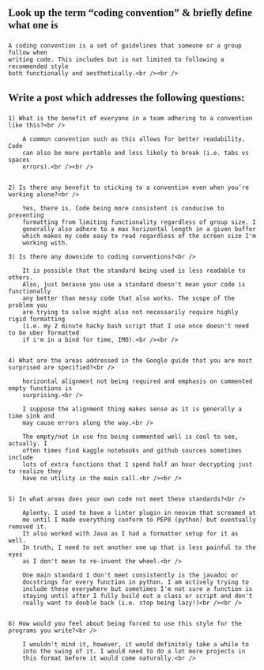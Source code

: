 <a name="Look up the term “coding convention” and briefly define what one is."></a>
<h2 style="font-family: Verdana; font-weight: bold;">Look up the term “coding convention” & briefly define what one is</h2>
<p style="font-size: 22px; font-family: Verdana;">

	A coding convention is a set of guidelines that someone or a group follow when
	writing code. This includes but is not limited to following a recommended style 
	both functionally and aesthetically.<br /><br />

</p>

<a name=""></a>
<h2 style="font-family: Verdana; font-weight: bold;">Write a post which addresses the following questions:</h2>
<p style="font-size: 22px; font-family: Verdana;">


	1) What is the benefit of everyone in a team adhering to a convention like this?<br />

		A common convention such as this allows for better readability. Code 
		can also be more portable and less likely to break (i.e. tabs vs spaces 
		errors).<br /><br />


	2) Is there any benefit to sticking to a convention even when you’re working alone?<br />

		Yes, there is. Code being more consistent is conducive to preventing 
		formatting from limiting functionality regardless of group size. I 
		generally also adhere to a max horizontal length in a given buffer
		which makes my code easy to read regardless of the screen size I'm 
		working with.

	3) Is there any downside to coding conventions?<br />

		It is possible that the standard being used is less readable to others.
		Also, just because you use a standard doesn't mean your code is functionally
		any better than messy code that also works. The scope of the problem you
		are trying to solve might also not necessarily require highly rigid formatting
		(i.e. my 2 minute hacky bash script that I use once doesn't need to be uber formatted
	  	if i'm in a bind for time, IMO).<br /><br />


	4) What are the areas addressed in the Google guide that you are most surprised are specified?<br />

		horizontal alignment not being required and emphasis on commented empty functions is 
		surprising.<br />

		I suppose the alignment thing makes sense as it is generally a time sink and 
		may cause errors along the way.<br />

		The empty/not in use fns being commented well is cool to see, actually. I 
		often times find kaggle notebooks and github sources sometimes include
		lots of extra functions that I spend half an hour decrypting just to realize they
		have no utility in the main call.<br /><br />


	5) In what areas does your own code not meet these standards?<br />

		Aplenty. I used to have a linter plugin in neovim that screamed at
		me until I made everything conform to PEP8 (python) but eventually removed it.
		It also worked with Java as I had a formatter setup for it as well.
		In truth, I need to set another one up that is less painful to the eyes
		as I don't mean to re-invent the wheel.<br />

		One main standard I don't meet consistently is the javadoc or 
		docstrings for every function in python. I am actively trying to 
		include these everywhere but sometimes I'm not sure a function is 
		staying until after I fully build out a class or script and don't  
		really want to double back (i.e. stop being lazy!)<br /><br />


	6) How would you feel about being forced to use this style for the programs you write?<br />

		I wouldn't mind it, however, it would definitely take a while to
		into the swing of it. I would need to do a lot more projects in
		this format before it would come naturally.<br />
</p>
